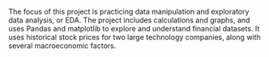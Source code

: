 The focus of this project is practicing data manipulation and exploratory data analysis, or EDA. The project includes calculations and graphs, and uses Pandas and matplotlib to explore and understand financial datasets.
It uses historical stock prices for two large technology companies, along with several macroeconomic factors.
